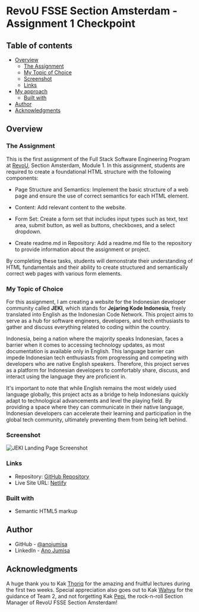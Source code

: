 # RevoU FSSE Section Amsterdam - Assignment 1 Checkpoint

## Table of contents

-   [Overview](#overview)
    -   [The Assignment](#the-assignment)
    -   [My Topic of Choice](#my-topic-of-choice)
    -   [Screenshot](#screenshot)
    -   [Links](#links)
-   [My approach](#my-process)
    -   [Built with](#built-with)
-   [Author](#author)
-   [Acknowledgments](#acknowledgments)

## Overview

### The Assignment

This is the first assignment of the Full Stack Software Engineering Program at [RevoU](https://revou.co/), Section Amsterdam, Module 1. In this assignment, students are required to create a foundational HTML structure with the following components:

-   Page Structure and Semantics: Implement the basic structure of a web page and ensure the use of correct semantics for each HTML element.

-   Content: Add relevant content to the website.

-   Form Set: Create a form set that includes input types such as text, text area, submit button, as well as buttons, checkboxes, and a select dropdown.

-   Create readme.md in Repository: Add a readme.md file to the repository to provide information about the assignment or project.

By completing these tasks, students will demonstrate their understanding of HTML fundamentals and their ability to create structured and semantically correct web pages with various form elements.

### My Topic of Choice

For this assignment, I am creating a website for the Indonesian developer community called <strong>JEKI</strong>, which stands for <strong>Jejaring Kode Indonesia</strong>, freely translated into English as the Indonesian Code Network. This project aims to serve as a hub for software engineers, developers, and tech enthusiasts to gather and discuss everything related to coding within the country.

Indonesia, being a nation where the majority speaks Indonesian, faces a barrier when it comes to accessing technology updates, as most documentation is available only in English. This language barrier can impede Indonesian tech enthusiasts from progressing and competing with developers who are native English speakers. Therefore, this project serves as a platform for Indonesian developers to comfortably share, discuss, and interact using the language they are proficient in.

It's important to note that while English remains the most widely used language globally, this project acts as a bridge to help Indonesians quickly adapt to technological advancements and level the playing field. By providing a space where they can communicate in their native language, Indonesian developers can accelerate their learning and participation in the global tech community, ultimately preventing them from being left behind.

### Screenshot

![JEKI Landing Page Screenshot](/module-1-anojumisa/images/JEKI%20Landing%20Page.png)

### Links

-   Repository: [GitHub Repository](https://github.com/RevoU-FSSE-4/module-1-anojumisa)
-   Live Site URL: [Netlify](https://jejaring-kode-indonesia.netlify.app/)

### Built with

-   Semantic HTML5 markup

## Author

-   GitHub - [@anojumisa](https://github.com/anojumisa)
-   LinkedIn - [Ano Jumisa](https://www.linkedin.com/in/anojumisa)

## Acknowledgments

A huge thank you to Kak [Thoriq](https://github.com/thoriqnf) for the amazing and fruitful lectures during the first two weeks. Special appreciation also goes out to Kak [Wahyu](https://id.linkedin.com/in/wehaye) for the guidance of Team 2, and not forgetting Kak [Pepi](https://id.linkedin.com/in/baharianto), the rock-n-roll Section Manager of RevoU FSSE Section Amsterdam!
